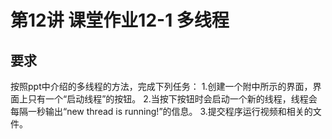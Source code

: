 # 第12讲 课堂作业12-1 多线程
## 要求
按照ppt中介绍的多线程的方法，完成下列任务：
1.创建一个附中所示的界面，界面上只有一个“启动线程”的按钮。
2.当按下按钮时会启动一个新的线程，线程会每隔一秒输出“new thread is running!”的信息。
3.提交程序运行视频和相关的文件。